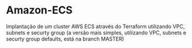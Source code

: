 # Amazon-ECS
Implantação de um cluster AWS ECS através do Terraform utilizando VPC, subnets e securty group
(a versão mais simples, utilizando VPC, subnets e securty group defaults, está na branch MASTER)
